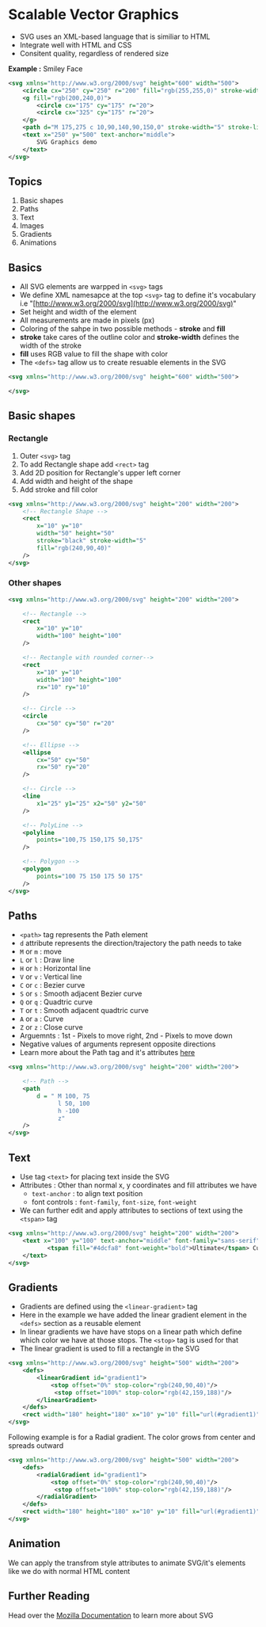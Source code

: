 # Scalable Vector Graphics

* SVG uses an XML-based language that is similiar to HTML
* Integrate well with HTML and CSS
* Consitent quality, regardless of rendered size

**Example :**  Smiley Face
```xml
<svg xmlns="http://www.w3.org/2000/svg" height="600" width="500">
    <circle cx="250" cy="250" r="200" fill="rgb(255,255,0)" stroke-width="5"/>
    <g fill="rgb(200,240,0)">
        <circle cx="175" cy="175" r="20">
        <circle cx="325" cy="175" r="20">
    </g>
    <path d="M 175,275 c 10,90,140,90,150,0" stroke-width="5" stroke-linecap="round" fill="transparent"/>
    <text x="250" y="500" text-anchor="middle">
        SVG Graphics demo
    </text>
</svg>
```
## Topics
1. Basic shapes
2. Paths
3. Text
4. Images
5. Gradients
6. Animations


## Basics
* All SVG elements are warpped in `<svg>` tags
* We define XML namesapce at the top `<svg>` tag to define it's vocabulary i.e "[http://www.w3.org/2000/svg](http://www.w3.org/2000/svg)"
* Set height and width of the element
* All measurements are made in pixels (px)
* Coloring of the sahpe in two possible methods - **stroke** and **fill**
* **stroke** take cares of the outline color and **stroke-width** defines the width of the stroke
* **fill** uses RGB value to fill the shape with color
* The `<defs>` tag allow us to create resuable elements in the SVG

```xml
<svg xmlns="http://www.w3.org/2000/svg" height="600" width="500">

</svg>
```

## Basic shapes
### Rectangle
1. Outer `<svg>` tag
2. To add Rectangle shape add `<rect>` tag
3. Add 2D position for Rectangle's upper left corner
4. Add width and height of the shape
7. Add stroke and fill color

```xml
<svg xmlns="http://www.w3.org/2000/svg" height="200" width="200">
    <!-- Rectangle Shape -->
    <rect
        x="10" y="10"
        width="50" height="50"
        stroke="black" stroke-width="5"
        fill="rgb(240,90,40)"
    />
</svg>
```

### Other shapes
```xml
<svg xmlns="http://www.w3.org/2000/svg" height="200" width="200">

    <!-- Rectangle -->
    <rect
        x="10" y="10"
        width="100" height="100"
    />

    <!-- Rectangle with rounded corner-->
    <rect
        x="10" y="10"
        width="100" height="100"
        rx="10" ry="10"
    />

    <!-- Circle -->
    <circle
        cx="50" cy="50" r="20"
    />

    <!-- Ellipse -->
    <ellipse
        cx="50" cy="50"
        rx="50" ry="20"
    />

    <!-- Circle -->
    <line
        x1="25" y1="25" x2="50" y2="50"
    />

    <!-- PolyLine -->
    <polyline
        points="100,75 150,175 50,175"
    />

    <!-- Polygon -->
    <polygon
        points="100 75 150 175 50 175"
    />
</svg>
```

## Paths
* `<path>` tag represents the Path element
* `d` attribute represents the direction/trajectory the path needs to take
* `M` or `m` : move
* `L` or `l` : Draw line
* `H` or `h` : Horizontal line
* `V` or `v` : Vertical line
* `C` or `c` : Bezier curve
* `S` or `s` : Smooth adjacent Bezier curve
* `Q` or `q` : Quadtric curve
* `T` or `t` : Smooth adjacent quadtric curve
* `A` or `a` : Curve
* `Z` or `z` : Close curve
* Arguemnts : 1st - Pixels to move right, 2nd - Pixels to move down
* Negative values of arguments represent opposite directions
* Learn more about the Path tag and it's attributes [here](https://developer.mozilla.org/en-US/docs/Web/SVG/Tutorial/Paths)
```xml
<svg xmlns="http://www.w3.org/2000/svg" height="200" width="200">

    <!-- Path -->
    <path
        d = " M 100, 75
              l 50, 100
              h -100
              z"
    />
</svg>
```

## Text
* Use tag `<text>` for placing text inside the SVG
* Attributes : Other than normal x, y coordinates and fill attributes we have
  * `text-anchor` : to align text position
  * font controls : `font-family`, `font-size`, `font-weight`
* We can further edit and apply attributes to sections of text using the `<tspan>` tag

```xml
<svg xmlns="http://www.w3.org/2000/svg" height="200" width="200">
    <text x="100" y="100" text-anchor="middle" font-family="sans-serif" fill="#a593c2" font-size="25">
           <tspan fill="#4dcfa8" font-weight="bold">Ultimate</tspan> Custom Pie Maker
    </text>
</svg>
```

## Gradients
* Gradients are defined using the `<linear-gradient>` tag
* Here in the example we have added the linear gradient element in the `<defs>` section as a reusable element
* In linear gradients we have have stops on a linear path which define which color we have at those stops. The `<stop>` tag is used for that
* The linear gradient is used to fill a rectangle in the SVG

```xml
<svg xmlns="http://www.w3.org/2000/svg" height="500" width="200">
    <defs>
        <linearGradient id="gradient1">
            <stop offset="0%" stop-color="rgb(240,90,40)"/>
             <stop offset="100%" stop-color="rgb(42,159,188)"/>
        </linearGradient>
    </defs>
    <rect width="180" height="180" x="10" y="10" fill="url(#gradient1)"/>
</svg>
```

Following example is for a Radial gradient. The color grows from center and spreads outward
```xml
<svg xmlns="http://www.w3.org/2000/svg" height="500" width="200">
    <defs>
        <radialGradient id="gradient1">
            <stop offset="0%" stop-color="rgb(240,90,40)"/>
             <stop offset="100%" stop-color="rgb(42,159,188)"/>
        </radialGradient>
    </defs>
    <rect width="180" height="180" x="10" y="10" fill="url(#gradient1)"/>
</svg>
```

## Animation
We can apply the transfrom style attributes to animate SVG/it's elements like we do with normal HTML content

## Further Reading
Head over the [Mozilla Documentation](https://developer.mozilla.org/en-US/docs/Web/SVG) to learn more about SVG